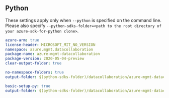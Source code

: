 ## Python

These settings apply only when `--python` is specified on the command line.
Please also specify `--python-sdks-folder=<path to the root directory of your azure-sdk-for-python clone>`.

```yaml $(python) && $(track2)
azure-arm: true
license-header: MICROSOFT_MIT_NO_VERSION
namespace: azure.mgmt.datacollaboration
package-name: azure-mgmt-datacollaboration
package-version: 2020-05-04-preview
clear-output-folder: true
```

``` yaml $(python) && $(python-mode) == 'update' && $(track2)
no-namespace-folders: true
output-folder: $(python-sdks-folder)/datacollaboration/azure-mgmt-datacollaboration/azure/mgmt/datacollaboration
```

``` yaml $(python) && $(python-mode) == 'create' && $(track2)
basic-setup-py: true
output-folder: $(python-sdks-folder)/datacollaboration/azure-mgmt-datacollaboration
```